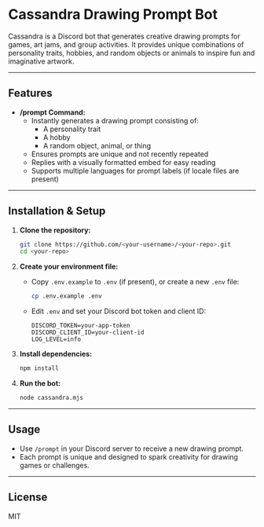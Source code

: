 # Cassandra Drawing Prompt Bot

Cassandra is a Discord bot that generates creative drawing prompts for games, art jams, and group activities. It provides unique combinations of personality traits, hobbies, and random objects or animals to inspire fun and imaginative artwork.

---

## Features

- **/prompt Command:**
  - Instantly generates a drawing prompt consisting of:
    - A personality trait
    - A hobby
    - A random object, animal, or thing
  - Ensures prompts are unique and not recently repeated
  - Replies with a visually formatted embed for easy reading
  - Supports multiple languages for prompt labels (if locale files are present)

---

## Installation & Setup

1. **Clone the repository:**

   ```sh
   git clone https://github.com/<your-username>/<your-repo>.git
   cd <your-repo>
   ```

2. **Create your environment file:**
   - Copy `.env.example` to `.env` (if present), or create a new `.env` file:

     ```sh
     cp .env.example .env
     ```

   - Edit `.env` and set your Discord bot token and client ID:

     ```env
     DISCORD_TOKEN=your-app-token
     DISCORD_CLIENT_ID=your-client-id
     LOG_LEVEL=info
     ```

3. **Install dependencies:**

   ```sh
   npm install
   ```

4. **Run the bot:**

   ```sh
   node cassandra.mjs
   ```

---

## Usage

- Use `/prompt` in your Discord server to receive a new drawing prompt.
- Each prompt is unique and designed to spark creativity for drawing games or challenges.

---

## License

MIT
